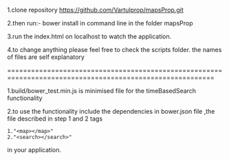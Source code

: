 1.clone repository https://github.com/Vartulprop/mapsProp.git

2.then run:- bower install in command line in the folder mapsProp

3.run the index.html on localhost to watch the application.

4.to change anything please feel free to check the scripts folder. the names of files are self explanatory

==========================================================================================================

1.build/bower_test.min.js is minimised file for the timeBasedSearch functionality

2.to use the functionality include the dependencies in bower.json file ,the file described in step 1 and 2 tags

	1."<map></map>"
	2."<search></search>"

in your application.


